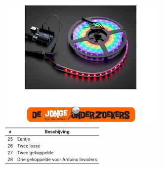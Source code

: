 ![Boek 7: Capacitieve sensoren](voorpagina_7.png)

`#`|Beschijving
---|-----------------------
25 |Eentje
26 |Twee losse
27 |Twee gekoppelde
28 |Drie gekoppelde voor Arduino Invaders

